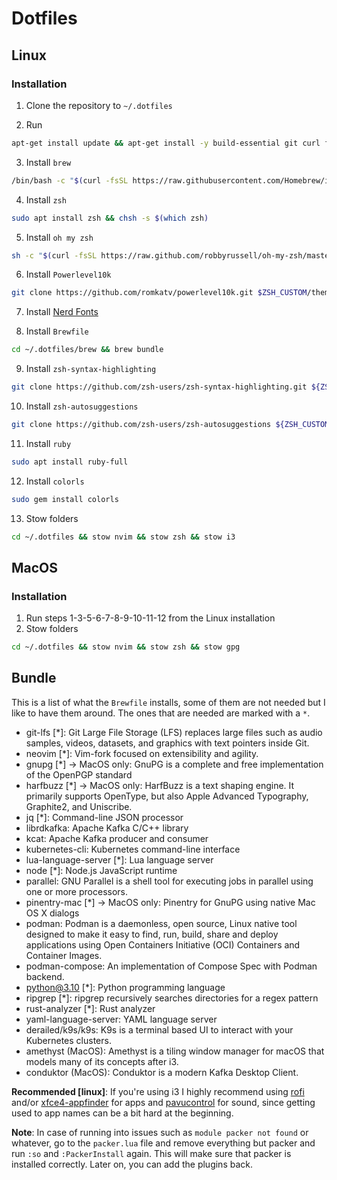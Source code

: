 # Dotfiles

## Linux

### Installation

1. Clone the repository to `~/.dotfiles`

2. Run
```bash 
apt-get install update && apt-get install -y build-essential git curl file
```

3. Install `brew`
```bash
/bin/bash -c "$(curl -fsSL https://raw.githubusercontent.com/Homebrew/install/HEAD/install.sh)"
```

4. Install `zsh`
```bash
sudo apt install zsh && chsh -s $(which zsh)
```

5. Install `oh my zsh`
```bash 
sh -c "$(curl -fsSL https://raw.github.com/robbyrussell/oh-my-zsh/master/tools/install.sh)"
```

6. Install `Powerlevel10k`
```bash 
git clone https://github.com/romkatv/powerlevel10k.git $ZSH_CUSTOM/themes/powerlevel10k
```

7. Install [Nerd Fonts](https://github.com/ryanoasis/nerd-fonts/releases/download/v2.3.3/FiraCode.zip)

8. Install `Brewfile` 
```bash 
cd ~/.dotfiles/brew && brew bundle
```

9. Install `zsh-syntax-highlighting`
```bash 
git clone https://github.com/zsh-users/zsh-syntax-highlighting.git ${ZSH_CUSTOM:-~/.oh-my-zsh/custom}/plugins/zsh-syntax-highlighting
```

10. Install `zsh-autosuggestions`
```bash 
git clone https://github.com/zsh-users/zsh-autosuggestions ${ZSH_CUSTOM:-~/.oh-my-zsh/custom}/plugins/zsh-autosuggestions
```

11. Install `ruby`
```bash
sudo apt install ruby-full
```

12. Install `colorls` 
```bash
sudo gem install colorls
```

13. Stow folders 
```bash
cd ~/.dotfiles && stow nvim && stow zsh && stow i3
```

## MacOS

### Installation

1. Run steps 1-3-5-6-7-8-9-10-11-12 from the Linux installation
2. Stow folders 
```bash 
cd ~/.dotfiles && stow nvim && stow zsh && stow gpg
```


## Bundle

This is a list of what the `Brewfile` installs, some of them are not needed but I like to have them around. The ones
that are needed are marked with a `*`.

- git-lfs [*]: Git Large File Storage (LFS) replaces large files such as audio samples, videos, datasets, and graphics with text pointers inside Git.
- neovim [*]: Vim-fork focused on extensibility and agility.
- gnupg [*] -> MacOS only: GnuPG is a complete and free implementation of the OpenPGP standard
- harfbuzz [*] -> MacOS only: HarfBuzz is a text shaping engine. It primarily supports OpenType, but also Apple Advanced Typography, Graphite2, and Uniscribe.
- jq [*]: Command-line JSON processor
- librdkafka: Apache Kafka C/C++ library
- kcat: Apache Kafka producer and consumer
- kubernetes-cli: Kubernetes command-line interface
- lua-language-server [*]: Lua language server
- node [*]: Node.js JavaScript runtime
- parallel: GNU Parallel is a shell tool for executing jobs in parallel using one or more processors.
- pinentry-mac [*] -> MacOS only: Pinentry for GnuPG using native Mac OS X dialogs
- podman: Podman is a daemonless, open source, Linux native tool designed to make it easy to find, run, build, share and deploy applications using Open Containers Initiative (OCI) Containers and Container Images.
- podman-compose: An implementation of Compose Spec with Podman backend.
- python@3.10 [*]: Python programming language
- ripgrep [*]: ripgrep recursively searches directories for a regex pattern
- rust-analyzer [*]: Rust analyzer
- yaml-language-server: YAML language server
- derailed/k9s/k9s: K9s is a terminal based UI to interact with your Kubernetes clusters.
- amethyst (MacOS): Amethyst is a tiling window manager for macOS that models many of its concepts after i3.
- conduktor (MacOS): Conduktor is a modern Kafka Desktop Client.

**Recommended [linux]**: If you're using i3 I highly recommend using [rofi](https://github.com/davatorium/rofi) and/or [xfce4-appfinder](https://gitlab.xfce.org/xfce/xfce4-appfinder) for apps and [pavucontrol](https://freedesktop.org/software/pulseaudio/pavucontrol/) for sound, since getting used to app names can be a bit hard at the beginning.  

**Note**: In case of running into issues such as `module packer not found` or whatever, go to the `packer.lua` file and remove everything but packer and run `:so` and `:PackerInstall` again. This will make sure that packer is installed correctly. Later on, you can add the plugins back.

